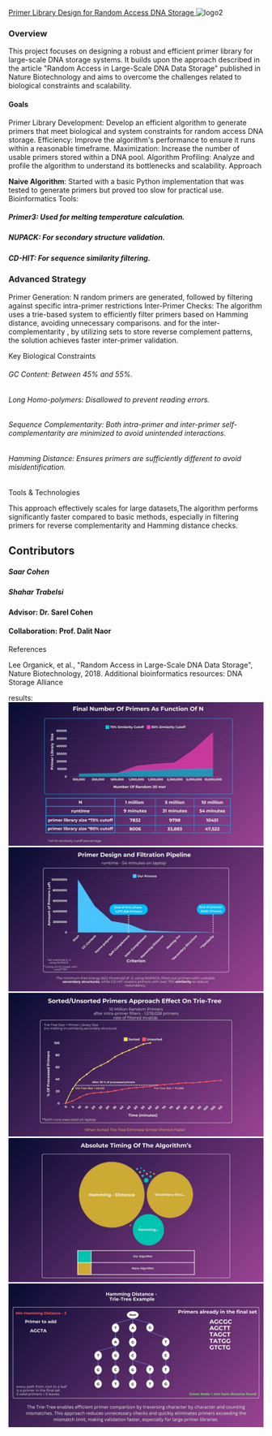 [Primer Library Design for Random Access DNA Storage
](src/benchmarks/final_benchmark_full_pipeline.py )
![logo2](https://github.com/Saarco99/DNA-Storage/assets/95081597/be750694-9ca7-4517-94ab-a87884028adf)

### **Overview**

This project focuses on designing a robust and efficient primer library for large-scale DNA storage systems. It builds upon the approach described in the article "Random Access in Large-Scale DNA Data Storage" published in Nature Biotechnology and aims to overcome the challenges related to biological constraints and scalability.

#### **Goals**


Primer Library Development: Develop an efficient algorithm to generate primers that meet biological and system constraints for random access DNA storage.
Efficiency: Improve the algorithm's performance to ensure it runs within a reasonable timeframe.
Maximization: Increase the number of usable primers stored within a DNA pool.
Algorithm Profiling: Analyze and profile the algorithm to understand its bottlenecks and scalability.
Approach


**Naive Algorithm**: Started with a basic Python implementation that was tested to generate primers but proved too slow for practical use.
Bioinformatics Tools:

##### **Primer3**: Used for melting temperature calculation.

##### **NUPACK**: For secondary structure validation.

##### **CD-HIT**: For sequence similarity filtering.

### Advanced Strategy

Primer Generation: N random primers are generated, followed by filtering against specific intra-primer restrictions
Inter-Primer Checks: The algorithm uses a trie-based system to efficiently filter primers based on Hamming distance, avoiding unnecessary comparisons.
and for the inter-complementarity , by utilizing sets to store reverse complement patterns, the solution achieves faster inter-primer validation.

Key Biological Constraints

###### GC Content: Between 45% and 55%.

###### Long Homo-polymers: Disallowed to prevent reading errors.

###### Sequence Complementarity: Both intra-primer and inter-primer self-complementarity are minimized to avoid unintended interactions.

###### Hamming Distance: Ensures primers are sufficiently different to avoid misidentification.

Tools & Technologies

This approach effectively scales for large datasets,The algorithm performs significantly faster compared to basic methods, especially in filtering primers for reverse complementarity and Hamming distance checks.

## Contributors

##### Saar Cohen

##### Shahar Trabelsi

#### Advisor: Dr. Sarel Cohen

#### Collaboration: Prof. Dalit Naor

References

Lee Organick, et al., "Random Access in Large-Scale DNA Data Storage", Nature Biotechnology, 2018.
Additional bioinformatics resources: DNA Storage Alliance


results:
![final_results_1and10mil.jpg](extra%2Ffinal_results_1and10mil.jpg)
![Filtration Pipeline.jpg](extra%2FFiltration%20Pipeline.jpg)
![sorted_unsorted.jpg](extra%2Fsorted_unsorted.jpg)
![timing.jpg](extra%2Ftiming.jpg)
![hamming_distance with trie-tree.jpg](extra%2Fhamming_distance%20with%20trie-tree.jpg)